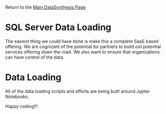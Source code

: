 Return to the <a href="https://github.com/Project-Herophilus/DataSynthesis" target="_blank">Main DataSynthesis Page</a>

# SQL Server Data Loading
The easiest thing we could have done is make this a complete SaaS based offering. We are cognizant of the potential for
partners to build out potential services offering down the road. We also want to ensure that organizations can
have control of the data.

# Data Loading
All of the data loading scripts and efforts are being built around Jypter Notebooks.

Happy coding!!!

